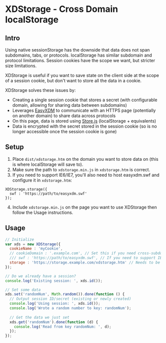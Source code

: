 XDStorage - Cross Domain localStorage
=====================================

Intro
-----

Using native sessionStorage has the downside that data does not span subdomains, tabs, or protocols. localStorage has similar subdomain and protocol limitations. Session cookies have the scope we want, but stricter size limitations.

XDStorage is useful if you want to save state on the client side at the scope of a session cookie, but don't want to store all the data in a cookie.

XDStorage solves these issues by:

* Creating a single session cookie that stores a secret (with configurable domain, allowing for sharing data between subdomains)
* Leverages [EasyXDM](http://easyxdm.net/) to communicate with an HTTPS page (potentially on another domain) to share data across protocols
 * On this page, data is stored using [Store.js](https://github.com/marcuswestin/store.js/) (localStorage + equivalents)
 * Data is encrypted with the secret stored in the session cookie (so is no longer accessible once the session cookie is gone)

Setup
-----
1. Place ```dist/xdstorage.htm``` on the domain you want to store data on (this is where localStorage will save to).
2. Make sure the path to ```xdstorage.min.js``` in ```xdstorage.htm``` is correct.
3. If you need to support IE6/IE7, you'll also need to host easyxdm.swf and configure it in ```xdstorage.htm```:
```
XDStorage.storage({
  swf : 'https://path/to/easyxdm.swf'
});
```
4. Include ```xdstorage.min.js``` on the page you want to use XDStorage then follow the Usage instructions.

Usage
-----

```javascript
// Initialize
var xds = new XDStorage({
  cookieName : 'myCookie',
  // cookieDomain : '.example.com', // Set this if you need cross-subdomain support. Remember the leading dot.
  /// swf : 'https://path/to/easyxdm.swf', // If you need to support IE6/IE7. Must match the location in xdstorage.htm
  storage : 'https://storage.example.com/xdstorage.htm' // Needs to be HTTPS if you want access to the data cross-protocol
});

// Do we already have a session?
console.log('Existing session: ', xds.id());

// Set some data
xds.set('randomNum', Math.random()).done(function () {
  // Output session ID/secret (existing or newly created)
  console.log('Using session: ', xds.id());
  console.log('Wrote a random number to key: randomNum');
  
  // Get the data we just set
  xds.get('randomNum').done(function (d) {
    console.log('Read from key randomNum: ', d);
  });
});
```
